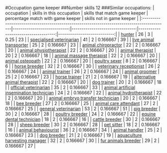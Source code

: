 #Occupation game keeper
##Number skills 12
###Similar occupations:
| occupation                                                                                |   skills in this occupation |   skills that match game keeper |   percentage match with game keeper |   skills not in game keeper |
|:------------------------------------------------------------------------------------------|----------------------------:|--------------------------------:|------------------------------------:|----------------------------:|
| [hunter](hunter.md)                                                                       |                          26 |                               3 |                            0.25     |                          23 |
| [specialised veterinarian](specialised_veterinarian.md)                                   |                          41 |                               2 |                            0.166667 |                          39 |
| [live animal transporter](live_animal_transporter.md)                                     |                          25 |                               2 |                            0.166667 |                          23 |
| [animal chiropractor](animal_chiropractor.md)                                             |                          22 |                               2 |                            0.166667 |                          20 |
| [animal physiotherapist](animal_physiotherapist.md)                                       |                          22 |                               2 |                            0.166667 |                          20 |
| [animal therapist](animal_therapist.md)                                                   |                          20 |                               2 |                            0.166667 |                          18 |
| [animal massage therapist](animal_massage_therapist.md)                                   |                          22 |                               2 |                            0.166667 |                          20 |
| [animal osteopath](animal_osteopath.md)                                                   |                          22 |                               2 |                            0.166667 |                          20 |
| [poultry sexer](poultry_sexer.md)                                                         |                           8 |                               2 |                            0.166667 |                           6 |
| [horse breeder](horse_breeder.md)                                                         |                          32 |                               2 |                            0.166667 |                          30 |
| [veterinary receptionist](veterinary_receptionist.md)                                     |                          26 |                               2 |                            0.166667 |                          24 |
| [animal trainer](animal_trainer.md)                                                       |                          26 |                               2 |                            0.166667 |                          24 |
| [animal groomer](animal_groomer.md)                                                       |                          25 |                               2 |                            0.166667 |                          23 |
| [horse trainer](horse_trainer.md)                                                         |                          21 |                               2 |                            0.166667 |                          19 |
| [alternative animal therapist](alternative_animal_therapist.md)                           |                          22 |                               2 |                            0.166667 |                          20 |
| [dog trainer](dog_trainer.md)                                                             |                          20 |                               2 |                            0.166667 |                          18 |
| [official veterinarian](official_veterinarian.md)                                         |                          35 |                               2 |                            0.166667 |                          33 |
| [animal artificial insemination technician](animal_artificial_insemination_technician.md) |                          24 |                               2 |                            0.166667 |                          22 |
| [animal hydrotherapist](animal_hydrotherapist.md)                                         |                          22 |                               2 |                            0.166667 |                          20 |
| [animal embryo transfer technician](animal_embryo_transfer_technician.md)                 |                          20 |                               2 |                            0.166667 |                          18 |
| [bee breeder](bee_breeder.md)                                                             |                          27 |                               2 |                            0.166667 |                          25 |
| [animal care attendant](animal_care_attendant.md)                                         |                          27 |                               2 |                            0.166667 |                          25 |
| [general veterinarian](general_veterinarian.md)                                           |                          53 |                               2 |                            0.166667 |                          51 |
| [pig breeder](pig_breeder.md)                                                             |                          30 |                               2 |                            0.166667 |                          28 |
| [poultry breeder](poultry_breeder.md)                                                     |                          24 |                               2 |                            0.166667 |                          22 |
| [equine dental technician](equine_dental_technician.md)                                   |                          18 |                               2 |                            0.166667 |                          16 |
| [cattle breeder](cattle_breeder.md)                                                       |                          30 |                               2 |                            0.166667 |                          28 |
| [sheep breeder](sheep_breeder.md)                                                         |                          30 |                               2 |                            0.166667 |                          28 |
| [pet sitter](pet_sitter.md)                                                               |                          18 |                               2 |                            0.166667 |                          16 |
| [animal behaviourist](animal_behaviourist.md)                                             |                          36 |                               2 |                            0.166667 |                          34 |
| [animal handler](animal_handler.md)                                                       |                          25 |                               2 |                            0.166667 |                          23 |
| [dog breeder](dog_breeder.md)                                                             |                          21 |                               2 |                            0.166667 |                          19 |
| [aquaculture harvesting manager](aquaculture_harvesting_manager.md)                       |                          32 |                               2 |                            0.166667 |                          30 |
| [fur animals breeder](fur_animals_breeder.md)                                             |                          29 |                               2 |                            0.166667 |                          27 |
